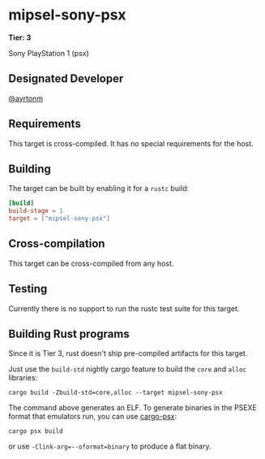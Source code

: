 # mipsel-sony-psx

**Tier: 3**

Sony PlayStation 1 (psx)

## Designated Developer

[@ayrtonm](https://github.com/ayrtonm)

## Requirements

This target is cross-compiled.
It has no special requirements for the host.

## Building

The target can be built by enabling it for a `rustc` build:

```toml
[build]
build-stage = 1
target = ["mipsel-sony-psx"]
```

## Cross-compilation

This target can be cross-compiled from any host.

## Testing

Currently there is no support to run the rustc test suite for this target.

## Building Rust programs

Since it is Tier 3, rust doesn't ship pre-compiled artifacts for this target.

Just use the `build-std` nightly cargo feature to build the `core` and `alloc` libraries:
```shell
cargo build -Zbuild-std=core,alloc --target mipsel-sony-psx
```

The command above generates an ELF. To generate binaries in the PSEXE format that emulators run, you can use [cargo-psx](https://github.com/ayrtonm/psx-sdk-rs#readme):

```shell
cargo psx build
```

or use `-Clink-arg=--oformat=binary` to produce a flat binary.
